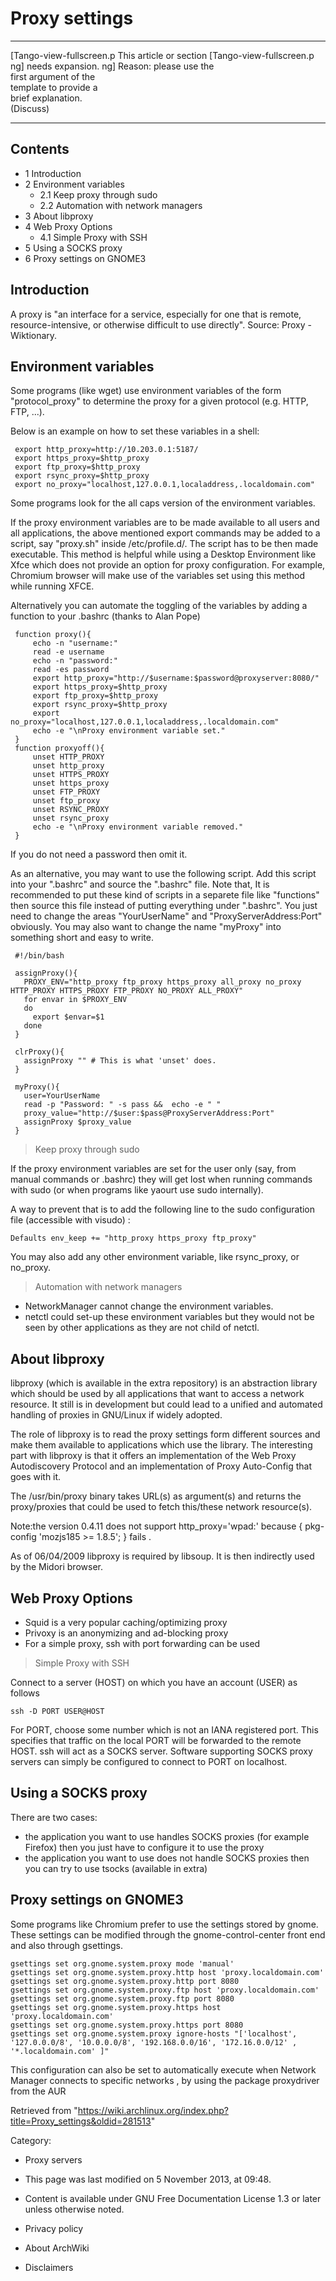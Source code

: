 Proxy settings
==============

  ------------------------ ------------------------ ------------------------
  [Tango-view-fullscreen.p This article or section  [Tango-view-fullscreen.p
  ng]                      needs expansion.         ng]
                           Reason: please use the   
                           first argument of the    
                           template to provide a    
                           brief explanation.       
                           (Discuss)                
  ------------------------ ------------------------ ------------------------

Contents
--------

-   1 Introduction
-   2 Environment variables
    -   2.1 Keep proxy through sudo
    -   2.2 Automation with network managers
-   3 About libproxy
-   4 Web Proxy Options
    -   4.1 Simple Proxy with SSH
-   5 Using a SOCKS proxy
-   6 Proxy settings on GNOME3

Introduction
------------

A proxy is "an interface for a service, especially for one that is
remote, resource-intensive, or otherwise difficult to use directly".
Source: Proxy - Wiktionary.

Environment variables
---------------------

Some programs (like wget) use environment variables of the form
"protocol_proxy" to determine the proxy for a given protocol (e.g. HTTP,
FTP, ...).

Below is an example on how to set these variables in a shell:

     export http_proxy=http://10.203.0.1:5187/
     export https_proxy=$http_proxy
     export ftp_proxy=$http_proxy
     export rsync_proxy=$http_proxy
     export no_proxy="localhost,127.0.0.1,localaddress,.localdomain.com"

Some programs look for the all caps version of the environment
variables.

If the proxy environment variables are to be made available to all users
and all applications, the above mentioned export commands may be added
to a script, say "proxy.sh" inside /etc/profile.d/. The script has to be
then made executable. This method is helpful while using a Desktop
Environment like Xfce which does not provide an option for proxy
configuration. For example, Chromium browser will make use of the
variables set using this method while running XFCE.

Alternatively you can automate the toggling of the variables by adding a
function to your .bashrc (thanks to Alan Pope)

     function proxy(){
         echo -n "username:"
         read -e username
         echo -n "password:"
         read -es password
         export http_proxy="http://$username:$password@proxyserver:8080/"
         export https_proxy=$http_proxy
         export ftp_proxy=$http_proxy
         export rsync_proxy=$http_proxy
         export no_proxy="localhost,127.0.0.1,localaddress,.localdomain.com"
         echo -e "\nProxy environment variable set."
     }
     function proxyoff(){
         unset HTTP_PROXY
         unset http_proxy
         unset HTTPS_PROXY
         unset https_proxy
         unset FTP_PROXY
         unset ftp_proxy
         unset RSYNC_PROXY
         unset rsync_proxy
         echo -e "\nProxy environment variable removed."
     } 

If you do not need a password then omit it.

As an alternative, you may want to use the following script. Add this
script into your ".bashrc" and source the ".bashrc" file. Note that, It
is recommended to put these kind of scripts in a separete file like
"functions" then source this file instead of putting everything under
".bashrc". You just need to change the areas "YourUserName" and
"ProxyServerAddress:Port" obviously. You may also want to change the
name "myProxy" into something short and easy to write.

     #!/bin/bash

     assignProxy(){
       PROXY_ENV="http_proxy ftp_proxy https_proxy all_proxy no_proxy HTTP_PROXY HTTPS_PROXY FTP_PROXY NO_PROXY ALL_PROXY"
       for envar in $PROXY_ENV
       do
         export $envar=$1
       done
     }

     clrProxy(){
       assignProxy "" # This is what 'unset' does.
     }

     myProxy(){
       user=YourUserName
       read -p "Password: " -s pass &&  echo -e " "
       proxy_value="http://$user:$pass@ProxyServerAddress:Port"
       assignProxy $proxy_value  
     }
     

> Keep proxy through sudo

If the proxy environment variables are set for the user only (say, from
manual commands or .bashrc) they will get lost when running commands
with sudo (or when programs like yaourt use sudo internally).

A way to prevent that is to add the following line to the sudo
configuration file (accessible with visudo) :

    Defaults env_keep += "http_proxy https_proxy ftp_proxy"

You may also add any other environment variable, like rsync_proxy, or
no_proxy.

> Automation with network managers

-   NetworkManager cannot change the environment variables.
-   netctl could set-up these environment variables but they would not
    be seen by other applications as they are not child of netctl.

About libproxy
--------------

libproxy (which is available in the extra repository) is an abstraction
library which should be used by all applications that want to access a
network resource. It still is in development but could lead to a unified
and automated handling of proxies in GNU/Linux if widely adopted.

The role of libproxy is to read the proxy settings form different
sources and make them available to applications which use the library.
The interesting part with libproxy is that it offers an implementation
of the Web Proxy Autodiscovery Protocol and an implementation of Proxy
Auto-Config that goes with it.

The /usr/bin/proxy binary takes URL(s) as argument(s) and returns the
proxy/proxies that could be used to fetch this/these network
resource(s).

Note:the version 0.4.11 does not support http_proxy='wpad:' because
{ pkg-config 'mozjs185 >= 1.8.5'; } fails .

As of 06/04/2009 libproxy is required by libsoup. It is then indirectly
used by the Midori browser.

Web Proxy Options
-----------------

-   Squid is a very popular caching/optimizing proxy
-   Privoxy is an anonymizing and ad-blocking proxy
-   For a simple proxy, ssh with port forwarding can be used

> Simple Proxy with SSH

Connect to a server (HOST) on which you have an account (USER) as
follows

    ssh -D PORT USER@HOST

For PORT, choose some number which is not an IANA registered port. This
specifies that traffic on the local PORT will be forwarded to the remote
HOST. ssh will act as a SOCKS server. Software supporting SOCKS proxy
servers can simply be configured to connect to PORT on localhost.

Using a SOCKS proxy
-------------------

There are two cases:

-   the application you want to use handles SOCKS proxies (for example
    Firefox) then you just have to configure it to use the proxy
-   the application you want to use does not handle SOCKS proxies then
    you can try to use tsocks (available in extra)

Proxy settings on GNOME3
------------------------

Some programs like Chromium prefer to use the settings stored by gnome.
These settings can be modified through the gnome-control-center front
end and also through gsettings.

    gsettings set org.gnome.system.proxy mode 'manual' 
    gsettings set org.gnome.system.proxy.http host 'proxy.localdomain.com'
    gsettings set org.gnome.system.proxy.http port 8080
    gsettings set org.gnome.system.proxy.ftp host 'proxy.localdomain.com'
    gsettings set org.gnome.system.proxy.ftp port 8080
    gsettings set org.gnome.system.proxy.https host 'proxy.localdomain.com'
    gsettings set org.gnome.system.proxy.https port 8080
    gsettings set org.gnome.system.proxy ignore-hosts "['localhost', '127.0.0.0/8', '10.0.0.0/8', '192.168.0.0/16', '172.16.0.0/12' , '*.localdomain.com' ]"

This configuration can also be set to automatically execute when Network
Manager connects to specific networks , by using the package proxydriver
from the AUR

Retrieved from
"https://wiki.archlinux.org/index.php?title=Proxy_settings&oldid=281513"

Category:

-   Proxy servers

-   This page was last modified on 5 November 2013, at 09:48.
-   Content is available under GNU Free Documentation License 1.3 or
    later unless otherwise noted.
-   Privacy policy
-   About ArchWiki
-   Disclaimers
